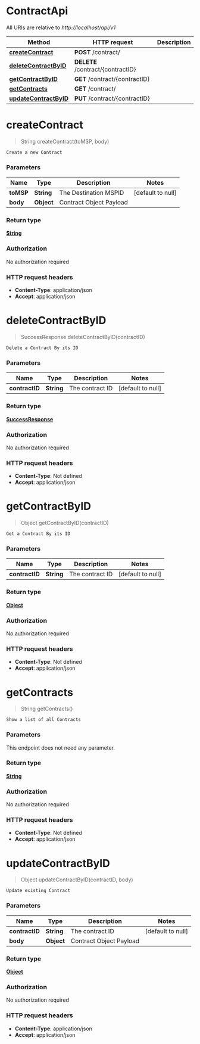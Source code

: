 # ContractApi

All URIs are relative to *http://localhost/api/v1*

Method | HTTP request | Description
------------- | ------------- | -------------
[**createContract**](ContractApi.md#createContract) | **POST** /contract/ | 
[**deleteContractByID**](ContractApi.md#deleteContractByID) | **DELETE** /contract/{contractID} | 
[**getContractByID**](ContractApi.md#getContractByID) | **GET** /contract/{contractID} | 
[**getContracts**](ContractApi.md#getContracts) | **GET** /contract/ | 
[**updateContractByID**](ContractApi.md#updateContractByID) | **PUT** /contract/{contractID} | 


<a name="createContract"></a>
# **createContract**
> String createContract(toMSP, body)



    Create a new Contract

### Parameters

Name | Type | Description  | Notes
------------- | ------------- | ------------- | -------------
 **toMSP** | **String**| The Destination MSPID | [default to null]
 **body** | **Object**| Contract Object Payload |

### Return type

[**String**](../Models/string.md)

### Authorization

No authorization required

### HTTP request headers

- **Content-Type**: application/json
- **Accept**: application/json

<a name="deleteContractByID"></a>
# **deleteContractByID**
> SuccessResponse deleteContractByID(contractID)



    Delete a Contract By its ID

### Parameters

Name | Type | Description  | Notes
------------- | ------------- | ------------- | -------------
 **contractID** | **String**| The contract ID | [default to null]

### Return type

[**SuccessResponse**](../Models/SuccessResponse.md)

### Authorization

No authorization required

### HTTP request headers

- **Content-Type**: Not defined
- **Accept**: application/json

<a name="getContractByID"></a>
# **getContractByID**
> Object getContractByID(contractID)



    Get a Contract By its ID

### Parameters

Name | Type | Description  | Notes
------------- | ------------- | ------------- | -------------
 **contractID** | **String**| The contract ID | [default to null]

### Return type

[**Object**](../Models/object.md)

### Authorization

No authorization required

### HTTP request headers

- **Content-Type**: Not defined
- **Accept**: application/json

<a name="getContracts"></a>
# **getContracts**
> String getContracts()



    Show a list of all Contracts

### Parameters
This endpoint does not need any parameter.

### Return type

[**String**](../Models/string.md)

### Authorization

No authorization required

### HTTP request headers

- **Content-Type**: Not defined
- **Accept**: application/json

<a name="updateContractByID"></a>
# **updateContractByID**
> Object updateContractByID(contractID, body)



    Update existing Contract

### Parameters

Name | Type | Description  | Notes
------------- | ------------- | ------------- | -------------
 **contractID** | **String**| The contract ID | [default to null]
 **body** | **Object**| Contract Object Payload |

### Return type

[**Object**](../Models/object.md)

### Authorization

No authorization required

### HTTP request headers

- **Content-Type**: application/json
- **Accept**: application/json

